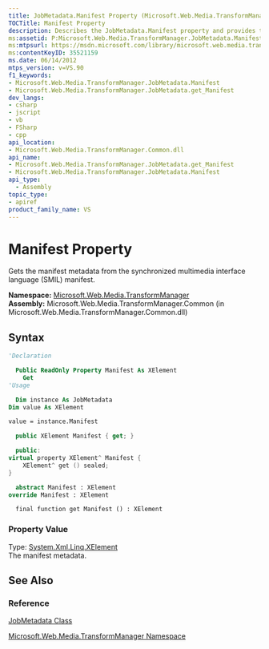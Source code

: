 ```yaml
---
title: JobMetadata.Manifest Property (Microsoft.Web.Media.TransformManager)
TOCTitle: Manifest Property
description: Describes the JobMetadata.Manifest property and provides the field's namespace, assembly, syntax, and property value.
ms:assetid: P:Microsoft.Web.Media.TransformManager.JobMetadata.Manifest
ms:mtpsurl: https://msdn.microsoft.com/library/microsoft.web.media.transformmanager.jobmetadata.manifest(v=VS.90)
ms:contentKeyID: 35521159
ms.date: 06/14/2012
mtps_version: v=VS.90
f1_keywords:
- Microsoft.Web.Media.TransformManager.JobMetadata.Manifest
- Microsoft.Web.Media.TransformManager.JobMetadata.get_Manifest
dev_langs:
- csharp
- jscript
- vb
- FSharp
- cpp
api_location:
- Microsoft.Web.Media.TransformManager.Common.dll
api_name:
- Microsoft.Web.Media.TransformManager.JobMetadata.get_Manifest
- Microsoft.Web.Media.TransformManager.JobMetadata.Manifest
api_type:
  - Assembly
topic_type:
- apiref
product_family_name: VS
---
```


# Manifest Property

Gets the manifest metadata from the synchronized multimedia interface language (SMIL) manifest.

**Namespace:**  [Microsoft.Web.Media.TransformManager](microsoft-web-media-transformmanager-namespace.md)  
**Assembly:**  Microsoft.Web.Media.TransformManager.Common (in Microsoft.Web.Media.TransformManager.Common.dll)

## Syntax

```vb
'Declaration

  Public ReadOnly Property Manifest As XElement
    Get
'Usage

  Dim instance As JobMetadata
Dim value As XElement

value = instance.Manifest
```

```csharp
  public XElement Manifest { get; }
```

```cpp
  public:
virtual property XElement^ Manifest {
    XElement^ get () sealed;
}
```

``` fsharp
  abstract Manifest : XElement
override Manifest : XElement
```

```jscript
  final function get Manifest () : XElement
```

### Property Value

Type: [System.Xml.Linq.XElement](https://msdn.microsoft.com/library/bb340098)  
The manifest metadata.  

## See Also

### Reference

[JobMetadata Class](jobmetadata-class-microsoft-web-media-transformmanager.md)

[Microsoft.Web.Media.TransformManager Namespace](microsoft-web-media-transformmanager-namespace.md)
